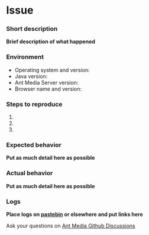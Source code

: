 # Issue

### Short description
__Brief description of what happened__


### Environment

* Operating system and version:
* Java version: 
* Ant Media Server version:
* Browser name and version:

### Steps to reproduce
1. 
2. 
3.

### Expected behavior
__Put as much detail here as possible__

### Actual behavior
__Put as much detail here as possible__

 


### Logs
__Place logs on [pastebin](http://pastebin.com/) or elsewhere and put links here__

Ask your questions on [Ant Media Github Discussions](https://github.com/orgs/ant-media/discussions)
